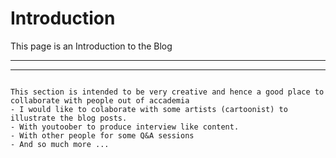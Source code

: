 # Introduction

This page is an Introduction to the Blog

***

***


```{warning}

This section is intended to be very creative and hence a good place to collaborate with people out of accademia 
- I would like to colaborate with some artists (cartoonist) to illustrate the blog posts.
- With youtoober to produce interview like content.
- With other people for some Q&A sessions
- And so much more ...

```
